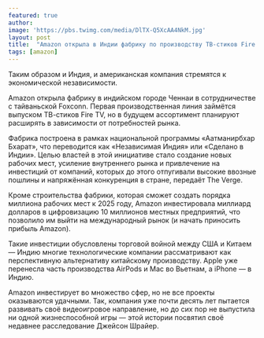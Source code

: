 ```yaml
---
featured: true
author: 
image: 'https://pbs.twimg.com/media/DlTX-Q5XcAA4NkM.jpg'
layout: post
title:  "Amazon открыла в Индии фабрику по производству ТВ-стиков Fire TV"
tags: [amazon]
---
```

Таким образом и Индия, и американская компания стремятся к экономической независимости.

Amazon открыла фабрику в индийском городе Ченнаи в сотрудничестве с тайваньской Foxconn. Первая производственная линия займётся выпуском ТВ-стиков Fire TV, но в будущем ассортимент планируют расширять в зависимости от потребностей рынка.

Фабрика построена в рамках национальной программы «Аатманирбхар Бхарат», что переводится как «Независимая Индия» или «Сделано в Индии». Целью властей в этой инициативе стало создание новых рабочих мест, усиление внутреннего рынка и привлечение на инвестиций от компаний, которых до этого отпугивали высокие ввозные пошлины и напряжённая конкуренция в стране, передаёт The Verge.

Кроме строительства фабрики, которая сможет создать порядка миллиона рабочих мест к 2025 году, Amazon инвестировала миллиард долларов в цифровизацию 10 миллионов местных предприятий, что позволило им выйти на международный рынок (и начать приносить прибыль Amazon).

Такие инвестиции обусловлены торговой войной между США и Китаем — Индию многие технологические компании рассматривают как перспективную альтернативу китайскому производству. Apple уже перенесла часть производства AirPods и Mac во Вьетнам, а iPhone — в Индию.

Amazon инвестирует во множество сфер, но не все проекты оказываются удачными. Так, компания уже почти десять лет пытается развивать своё видеоигровое направление, но до сих пор не выпустила ни одной жизнеспособной игры — этой истории посвятил своё недавнее расследование Джейсон Шрайер.
